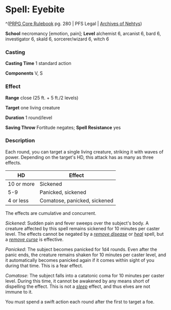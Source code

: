 # Spell: Eyebite

^([PRPG Core Rulebook][ss-eyebite] pg. 280 | PFS Legal | [Archives of Nehtys][sn-eyebite])

**School** necromancy [emotion, pain]; **Level** alchemist 6, arcanist 6, bard 6, investigator 6, skald 6, sorcerer/wizard 6, witch 6

### Casting

**Casting Time** 1 standard action  

**Components** V, S

### Effect

**Range** close (25 ft. + 5 ft./2 levels)  

**Target** one living creature  

**Duration** 1 round/level  

**Saving Throw** Fortitude negates; **Spell Resistance** yes

### Description

Each round, you can target a single living creature, striking it with waves of power. Depending on the target's HD, this attack has as many as three effects.  

**HD**| **Effect**  
---|---  
10 or more| Sickened  
5-9| Panicked, sickened  
4 or less| Comatose, panicked, sickened  

The effects are cumulative and concurrent.  

_Sickened_: Sudden pain and fever sweeps over the subject's body. A creature affected by this spell remains sickened for 10 minutes per caster level. The effects cannot be negated by a _[remove disease]_ or _[heal]_ spell, but a _[remove curse]_ is effective.  

_Panicked_: The subject becomes panicked for 1d4 rounds. Even after the panic ends, the creature remains shaken for 10 minutes per caster level, and it automatically becomes panicked again if it comes within sight of you during that time. This is a fear effect.  

_Comatose_: The subject falls into a catatonic coma for 10 minutes per caster level. During this time, it cannot be awakened by any means short of dispelling the effect. This is not a _[sleep]_ effect, and thus elves are not immune to it.  

You must spend a swift action each round after the first to target a foe.

[ss-eyebite]: http://paizo.com/pathfinderRPG/v57
[sn-eyebite]: http://www.archivesofnethys.com/SpellDisplay.aspx?ItemName=Eyebite
[remove curse]: http://www.archivesofnethys.com/SpellDisplay.aspx?ItemName=remove%20curse
[heal]: http://www.archivesofnethys.com/SpellDisplay.aspx?ItemName=heal
[sleep]: http://www.archivesofnethys.com/SpellDisplay.aspx?ItemName=sleep
[remove disease]: http://www.archivesofnethys.com/SpellDisplay.aspx?ItemName=remove%20disease